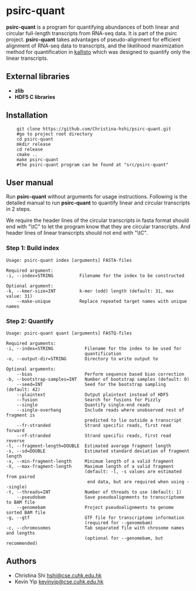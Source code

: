 # psirc-quant
__psirc-quant__ is a program for quantifying abundances of both linear and circular full-length transcripts from RNA-seq data. It is part of the psirc project. __psirc-quant__ takes advantages of pseudo-alignment for efficient alignment of RNA-seq data to transcripts, and the likelihood maximization method for quantification in [kallisto](https://github.com/pachterlab/kallisto) which was designed to quantify only the linear transcripts.

## External libraries
- **zlib**
- **HDF5 C libraries**

## Installation
```
    git clone https://github.com/Christina-hshi/psirc-quant.git
    #go to project root directory
    cd psirc-quant
    mkdir release
    cd release
    cmake ..
    make psirc-quant
    #the psirc-quant program can be found at "src/psirc-quant"
```

## User manual
Run __psirc-quant__ without arguments for usage instructions. Following is the detailed manual to run __psirc-quant__ to quantify linear and circular transcripts in 2 steps.

We require the header lines of the circular transcripts in fasta format should end with "\tC" to let the program know that they are circular transcripts. And header lines of linear transcripts should not end with "\tC".

### Step 1: Build index
```
Usage: psirc-quant index [arguments] FASTA-files

Required argument:
-i, --index=STRING          Filename for the index to be constructed

Optional argument:
-k, --kmer-size=INT         k-mer (odd) length (default: 31, max value: 31)
    --make-unique           Replace repeated target names with unique names
```

### Step 2: Quantify
```
Usage: psirc-quant quant [arguments] FASTQ-files

Required arguments:
-i, --index=STRING            Filename for the index to be used for
                              quantification
-o, --output-dir=STRING       Directory to write output to

Optional arguments:
    --bias                    Perform sequence based bias correction
-b, --bootstrap-samples=INT   Number of bootstrap samples (default: 0)
    --seed=INT                Seed for the bootstrap sampling (default: 42)
    --plaintext               Output plaintext instead of HDF5
    --fusion                  Search for fusions for Pizzly
    --single                  Quantify single-end reads
    --single-overhang         Include reads where unobserved rest of fragment is
                              predicted to lie outside a transcript
    --fr-stranded             Strand specific reads, first read forward
    --rf-stranded             Strand specific reads, first read reverse
-l, --fragment-length=DOUBLE  Estimated average fragment length
-s, --sd=DOUBLE               Estimated standard deviation of fragment length
-x, --min-fragment-length     Minimum length of a valid fragment
-X, --max-fragment-length     Maximum length of a valid fragment
                              (default: -l, -s values are estimated from paired
                               end data, but are required when using --single)
-t, --threads=INT             Number of threads to use (default: 1)
    --pseudobam               Save pseudoalignments to transcriptome to BAM file
    --genomebam               Project pseudoalignments to genome sorted BAM file
-g, --gtf                     GTF file for transcriptome information
                              (required for --genomebam)
-c, --chromosomes             Tab separated file with chrosome names and lengths
                              (optional for --genomebam, but recommended)
```

Authors
-------
- Christina Shi <hshi@cse.cuhk.edu.hk>
- Kevin Yip <kevinyip@cse.cuhk.edu.hk>
